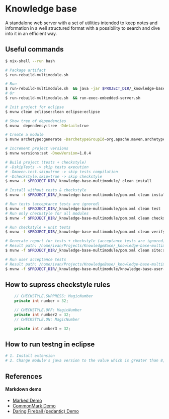 # Knowledge base

A standalone web server with a set of utilities intended to keep notes and information in a well structured format with a possibility to search and dive into it in an efficient way.

## Useful commands
```sh
$ nix-shell --run bash

# Package artifact
$ run-rebuild-multimodule.sh

# Run 
$ run-rebuild-multimodule.sh  && java -jar $PROJECT_DIR/_knowledge-base-multimodule/knowledge-base-server-embedded/target/knowledge-base-server-embedded.jar
# Or
$ run-rebuild-multimodule.sh  && run-exec-embedded-server.sh

# Init project for eclipse
$ mvnw clean eclipse:clean eclipse:eclipse

# Show tree of dependencies
$ mvnw  dependency:tree -Ddetail=true

# Create a module
$ mvnw archetype:generate -DarchetypeGroupId=org.apache.maven.archetypes -DarchetypeArtifactId=maven-archetype-quickstart -DarchetypeVersion=1.4 -DgroupId={package.name} -DartifactId={snake-case-name}

# Increment project versions
$ mvnw versions:set -DnewVersion=1.0.4

# Build project (tests + checkstyle)
# -DskipTests -> skip tests execution
# -Dmaven.test.skip=true -> skip tests compilation
# -Dcheckstyle.skip=true -> skip checkstyle
$ mvnw -f $PROJECT_DIR/_knowledge-base-multimodule/ clean install

# Install without tests & checkstyle
$ mvnw -f $PROJECT_DIR/_knowledge-base-multimodule/pom.xml clean install -DskipTests -Dcheckstyle.skip=true

# Run tests (acceptance tests are ignored)
$ mvnw -f $PROJECT_DIR/_knowledge-base-multimodule/pom.xml clean test
# Run only checkstyle for all modules
$ mvnw -f $PROJECT_DIR/_knowledge-base-multimodule/pom.xml clean checkstyle:checkstyle-aggregate

# Run checkstyle + unit tests
$ mvnw -f $PROJECT_DIR/_knowledge-base-multimodule/pom.xml clean verify

# Generate report for tests + checkstyle (acceptance tests are ignored)
# Result path: /home/ivan/Projects/KnowledgeBase/_knowledge-base-multimodule/target/staging/
$ mvnw -f $PROJECT_DIR/_knowledge-base-multimodule/pom.xml clean site:site site:stage

# Run user acceptance tests
# Result path: /home/ivan/Projects/KnowledgeBase/_knowledge-base-multimodule/knowledge-base-user-acceptance-test/target/surefire-reports/
$ mvnw -f $PROJECT_DIR/_knowledge-base-multimodule/knowledge-base-user-acceptance-test/pom.xml clean test -Puser-acceptance-tests
```

## How to supress checkstyle rules
```java
    // CHECKSTYLE.SUPPRESS: MagicNumber
    private int number = 32;

    // CHECKSTYLE.OFF: MagicNumber
    private int number2 = 32;
    // CHECKSTYLE.ON: MagicNumber

    private int number3 = 32;
```

## How to run testng in eclipse
```sh
# 1. Install extension
# 2. Change module's java version to the value which is greater than 8, e.g. 17
```


## References

#### Markdown demo
- [Marked Demo](https://marked.js.org/demo/)
- [CommonMark Demo](https://spec.commonmark.org/dingus/)
- [Daring Fireball (pedantic) Demo](https://daringfireball.net/projects/markdown/dingus)